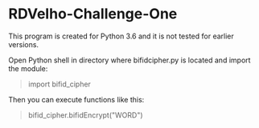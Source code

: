# RDVelho-Challenge-One

This program is created for Python 3.6 and it is not tested for earlier versions.

Open Python shell in directory where bifidcipher.py is located and import the module:

> import bifid_cipher

Then you can execute functions like this:

> bifid_cipher.bifidEncrypt("WORD")
